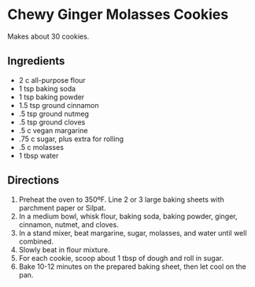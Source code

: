 # Chewy Ginger Molasses Cookies
Makes about 30 cookies.

## Ingredients
* 2 c all-purpose flour
* 1 tsp baking soda
* 1 tsp baking powder
* 1.5 tsp ground cinnamon
* .5 tsp ground nutmeg
* .5 tsp ground cloves
* .5 c vegan margarine
* .75 c sugar, plus extra for rolling
* .5 c molasses
* 1 tbsp water

## Directions
1. Preheat the oven to 350ºF. Line 2 or 3 large baking sheets with parchment paper or Silpat.
2. In a medium bowl, whisk flour, baking soda, baking powder, ginger, cinnamon, nutmet, and cloves.
3. In a stand mixer, beat margarine, sugar, molasses, and water until well combined.
4. Slowly beat in flour mixture.
5. For each cookie, scoop about 1 tbsp of dough and roll in sugar.
6. Bake 10-12 minutes on the prepared baking sheet, then let cool on the pan.
